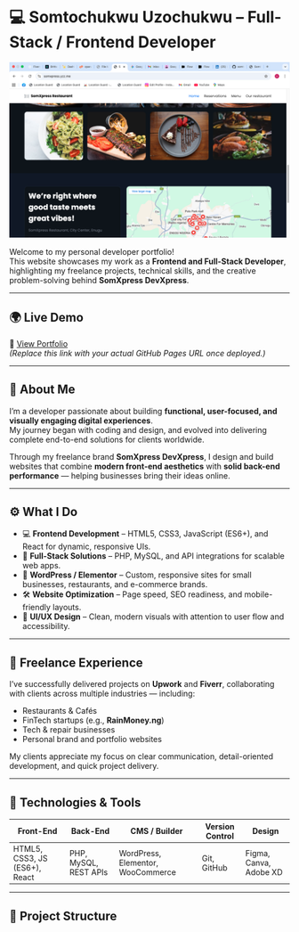 # 💻 Somtochukwu Uzochukwu – Full-Stack / Frontend Developer

![Portfolio Preview](./images/somxpress-preview.png)

Welcome to my personal developer portfolio!  
This website showcases my work as a **Frontend and Full-Stack Developer**, highlighting my freelance projects, technical skills, and the creative problem-solving behind **SomXpress DevXpress**.

---

## 🌍 Live Demo
🔗 [View Portfolio](https://yourusername.github.io/)  
*(Replace this link with your actual GitHub Pages URL once deployed.)*

---

## 🧠 About Me
I’m a developer passionate about building **functional, user-focused, and visually engaging digital experiences**.  
My journey began with coding and design, and evolved into delivering complete end-to-end solutions for clients worldwide.  

Through my freelance brand **SomXpress DevXpress**, I design and build websites that combine **modern front-end aesthetics** with **solid back-end performance** — helping businesses bring their ideas online.

---

## ⚙️ What I Do
- 💻 **Frontend Development** – HTML5, CSS3, JavaScript (ES6+), and React for dynamic, responsive UIs.  
- 🧱 **Full-Stack Solutions** – PHP, MySQL, and API integrations for scalable web apps.  
- 🧩 **WordPress / Elementor** – Custom, responsive sites for small businesses, restaurants, and e-commerce brands.  
- 🛠️ **Website Optimization** – Page speed, SEO readiness, and mobile-friendly layouts.  
- 🎨 **UI/UX Design** – Clean, modern visuals with attention to user flow and accessibility.  

---

## 🚀 Freelance Experience
I’ve successfully delivered projects on **Upwork** and **Fiverr**, collaborating with clients across multiple industries — including:
- Restaurants & Cafés  
- FinTech startups (e.g., **RainMoney.ng**)  
- Tech & repair businesses  
- Personal brand and portfolio websites  

My clients appreciate my focus on clear communication, detail-oriented development, and quick project delivery.

---

## 🧰 Technologies & Tools
| Front-End | Back-End | CMS / Builder | Version Control | Design |
|------------|-----------|----------------|------------------|--------|
| HTML5, CSS3, JS (ES6+), React | PHP, MySQL, REST APIs | WordPress, Elementor, WooCommerce | Git, GitHub | Figma, Canva, Adobe XD |

---

## 📁 Project Structure

